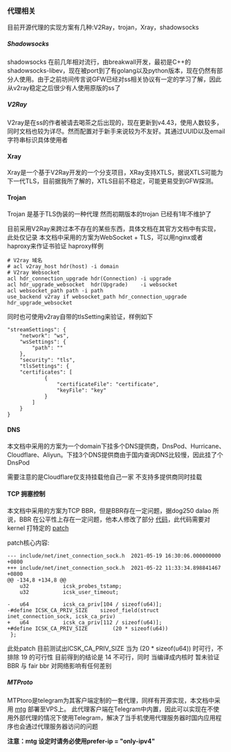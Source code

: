 ### 代理相关

目前开源代理的实现方案有几种:V2Ray，trojan，Xray，shadowsocks
##### Shadowsocks
shadowsocks 在前几年相对流行，由breakwall开发，最初是C++的 shadowsocks-libev，现在被port到了有golang以及python版本，现在仍然有部分人使用。由于之前坊间传言说GFW已经对ss相关协议有一定的学习了解，因此从v2ray稳定之后很少有人使用原版的ss了
##### V2Ray
V2ray是在ss的作者被请去喝茶之后出现的，现在更新到v4.43，使用人数较多，同时文档也较为详尽。然而配置对于新手来说较为不友好。其通过UUID以及email字符串标识具体使用者
#### Xray
Xray是一个基于V2Ray开发的一个分支项目，XRay支持XTLS，据说XTLS可能为下一代TLS，目前据我所了解的，XTLS目前不稳定，可能更易受到GFW探测。
#### Trojan
Trojan 是基于TLS伪装的一种代理 然而初期版本的trojan 已经有1年不维护了


目前采用V2Ray来跨过本不存在的某些东西，具体文档在其官方文档中有实现，此处仅记录
本文档中采用的方案为WebSocket + TLS，可以用nginx或者haproxy来作证书验证
haproxy样例
```
# V2ray 域名
# acl v2ray_host hdr(host) -i domain
# V2ray Websocket
acl hdr_connection_upgrade hdr(Connection) -i upgrade
acl hdr_upgrade_websocket  hdr(Upgrade)    -i websocket
acl websocket_path path -i path
use_backend v2ray if websocket_path hdr_connection_upgrade hdr_upgrade_websocket
```
同时也可使用v2ray自带的tlsSetting来验证，样例如下
```
"streamSettings": {
    "network": "ws",
    "wsSettings": {
        "path": ""
    },
    "security": "tls",
    "tlsSettings": {
    "certificates": [
            {
                "certificateFile": "certificate",
                "keyFile": "key"
            }
        ]
    }
}
```

#### DNS
本文档中采用的方案为一个domain下挂多个DNS提供商，DnsPod、Hurricane、Cloudflare、Aliyun。下挂3个DNS提供商由于国内查询DNS比较慢，因此挂了个DnsPod

需要注意的是Cloudflare仅支持挂载他自己一家 不支持多提供商同时挂载

#### TCP 拥塞控制
本文档中采用的方案为TCP BBR，但是BBR存在一定问题，据dog250 dalao 所说，BBR 在公平性上存在一定问题，他本人修改了部分 [代码](https://github.com/marywangran/tcp-fair-bbr/blob/main/tcp_fairbbr.c)，此代码需要对kernel 打特定的 [patch](https://github.com/masachi/ubuntu-kernel-update/blob/main/kernel.patch)

patch核心内容:
```
--- include/net/inet_connection_sock.h	2021-05-19 16:30:06.000000000 +0800
+++ include/net/inet_connection_sock.h	2021-05-22 11:33:34.898841467 +0800
@@ -134,8 +134,8 @@
	u32			  icsk_probes_tstamp;
	u32			  icsk_user_timeout;
 
-	u64			  icsk_ca_priv[104 / sizeof(u64)];
-#define ICSK_CA_PRIV_SIZE	  sizeof_field(struct inet_connection_sock, icsk_ca_priv)
+	u64			  icsk_ca_priv[112 / sizeof(u64)];
+#define ICSK_CA_PRIV_SIZE        (20 * sizeof(u64))
 };
```
此处patch 目前测试出ICSK_CA_PRIV_SIZE 当为 (20 * sizeof(u64)) 时可行，不排除 19 的可行性 目前得到的结论是 14 不可行，同时 当编译成内核时 暂未验证BBR 与 fair bbr 对网络影响有任何差别

##### MTProto
MTPtoro是telegram为其客户端定制的一套代理，同样有开源实现，本文档中采用 [mtg](https://github.com/9seconds/mtg) 部署至VPS上。
此代理客户端在Telegram中内置，因此可以实现在不使用外部代理的情况下使用Telegram，解决了当手机使用代理服务器时国内应用程序也会通过代理服务器访问的问题

**注意：mtg 设定时请务必使用prefer-ip = "only-ipv4"**
